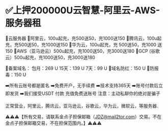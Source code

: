 # ✅上押200000U云智慧-阿里云-AWS-服务器租

🚀云服务器
🌟阿里云，100u起充，充500送50，充1000送150
🌟腾讯云，100u起充，充500送50，充1000送150
🌟华为云，100u起充，充 500送50，充1000 送150
🌟AWS（亚马逊云）500u起充，充1000送50，充3000送180
🌟GCP (谷歌云）500u起充，充1000送50，充3000送180

🌟备案域名：
包月：269  U
15天：139  U
7天：99  U
🌟域名防红：150  U
🌟防报毒：150  U

➡️所有云账号都是匿名
➡️免费开户，无手续费
➡️技术支持365天
➡️账号付款后立即发货
➡️我们接受USDT 付款
充值免费送账号 
注意：主动私聊你的绝对是骗子


正常营业，阿里云，腾讯云，亚马逊云，谷歌云，华为云，微软云，等服务器.

⚠️⚠️⚠️【所有交易，请联系金点子担保邮箱（JDZ@mail2tor.com）交易。不在金点子担保邮箱交易，不在担保范围内。】⚠️⚠️⚠️

